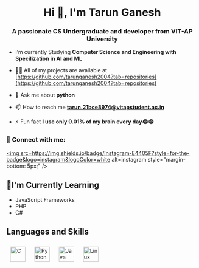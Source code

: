 <h1 align="center">Hi 👋, I'm Tarun Ganesh</h1>
<h3 align="center">A passionate CS Undergraduate and developer from VIT-AP University</h3>

-  I’m currently Studying **Computer Science and Engineering with Specilization in AI and ML**

- 👨‍💻 All of my projects are available at [https://github.com/tarunganesh2004?tab=repositories](https://github.com/tarunganesh2004?tab=repositories)

- 💬 Ask me about **python**

- 📫 How to reach me **tarun.21bce8974@vitapstudent.ac.in**

- ⚡ Fun fact **I use only 0.01% of my brain every day😂😁**

### 🤝 Connect with me:

<a href="https://instagram.com/tarun_ganesh_2004" target="blank"><img src=https://img.shields.io/badge/Instagram-E4405F?style=for-the-badge&logo=instagram&logoColor=white alt=instagram style="margin-bottom: 5px;" /> </a>


## 🌱I'm Currently Learning

- JavaScript Frameworks
- PHP
- C#

<h2 >Languages and Skills</h2> 
<a href="https://www.cprogramming.com/" target="_blank"><img style="margin: 10px" src="https://profilinator.rishav.dev/skills-assets/c-original.svg" alt="C" height="40" /></a>   
<a href="https://www.python.org/" target="_blank"><img style="margin: 10px" src="https://profilinator.rishav.dev/skills-assets/python-original.svg" alt="Python" height="40" /></a>  
<a href="https://www.java.com/" target="_blank"><img style="margin: 10px" src="https://profilinator.rishav.dev/skills-assets/java-original-wordmark.svg" alt="Java" height="40" /></a>  
<a href="https://www.linux.org/" target="_blank"><img style="margin: 10px" src="https://profilinator.rishav.dev/skills-assets/linux-original.svg" alt="Linux" height="40" /></a>   
</p>
